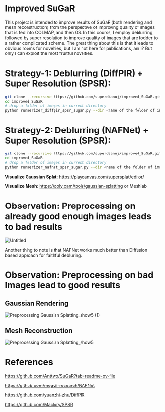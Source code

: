 # Improved SuGaR
This project is intended to improve results of SuGaR (both rendering and mesh reconstruction) from the perspective of improving quality of images that is fed into COLMAP, and then GS.
In this course, I employ deblurring, followed by super resolution to improve quality of images that are fodder to a rather complicated scheme. 
The great thing about this is that it leads to obvious rooms for novelties, but I am not here for publications, am I? But only I can exploit the most fruitful novelties.

# Strategy-1: Deblurring (DiffPIR) + Super Resolution (SPSR):
```bash
git clone --recursive https://github.com/superdianuj/improved_SuGaR.git
cd improved_SuGaR
# drop a folder of images in current directory
python runnerizer_diffpir_spsr_sugar.py --dir <name of the folder of images> --choice <'Gaussian' or 'motion'> --sugar_choice <"density or "sdf">
```

# Strategy-2: Deblurring (NAFNet) + Super Resolution (SPSR):
```bash
git clone --recursive https://github.com/superdianuj/improved_SuGaR.git
cd improved_SuGaR
# drop a folder of images in current directory
python runnerizer_nafnet_spsr_sugar.py --dir <name of the folder of images> --resize_imgs <resize images to some dimensions (a x a)> --sugar_choice <"density or "sdf">
```

**Visualize Gaussian Splat**: https://playcanvas.com/supersplat/editor/

**Visualize Mesh**: https://poly.cam/tools/gaussian-splatting or Meshlab


# Observation: Preprocessing on already good enough images leads to bad results

![Untitled](https://github.com/superdianuj/improved_SuGaR/assets/47445756/9bd9198d-952f-4043-a214-a02bfff85137)

Another thing to note is that NAFNet works much better than Diffusion based approach for faithful debluring.


# Observation: Preprocessing on bad images lead to good results

## Gaussian Rendering


![Preprocessing Gaussian Splatting_show5 (1)](https://github.com/superdianuj/improved_SuGaR/assets/47445756/a7303b39-29c1-497d-a350-a631985e4f62)


## Mesh Reconstruction

![Preprocessing Gaussian Splatting_show5](https://github.com/superdianuj/improved_SuGaR/assets/47445756/6cc6e7dd-b12f-4c6c-827f-3c6ab617e688)



# References
https://github.com/Anttwo/SuGaR?tab=readme-ov-file

https://github.com/megvii-research/NAFNet

https://github.com/yuanzhi-zhu/DiffPIR

https://github.com/Maclory/SPSR




